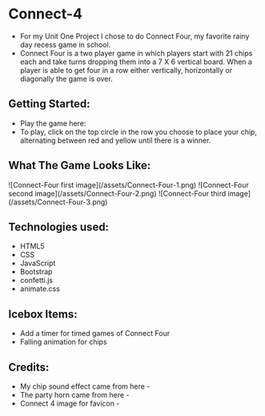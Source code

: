 <h1>Connect-4</h1>
<ul>
  <li>For my Unit One Project I chose to do Connect Four, my favorite rainy day recess game in school.</li> 
  <li>Connect Four is a two player game in which players start with  21 chips each and take turns dropping them into a 7 X 6 vertical board. When a player is able to get four in a row either vertically, horizontally or diagonally the game is over.</li>
</ul>

<h2>Getting Started:</h2>
<ul>
    <li>Play the game here: <clairecarden-connect-four.surge.sh></li>
    <li>To play, click on the top circle in the row you choose to place your chip, alternating between red and yellow until there is a winner.</li>
</ul>

<h2>What The Game Looks Like:</h2>
  ![Connect-Four first image](/assets/Connect-Four-1.png)
  ![Connect-Four second image](/assets/Connect-Four-2.png)
  ![Connect-Four third image](/assets/Connect-Four-3.png)

<h2>Technologies used:</h2>
<ul> 
  <li>HTML5</li> 
  <li>CSS</li> 
  <li>JavaScript</li>
  <li>Bootstrap</li>
  <li>confetti.js</li>
  <li>animate.css</li>
</ul>

<h2>Icebox Items:</h2>
<ul>
  <li>Add a  timer for timed games of Connect Four</li>
  <li>Falling animation for chips</li>
</ul>

<h2>Credits:</h2>
<ul>
<li>My chip sound effect came from here - <https://freesound.org/people/discokingmusic/sounds/271387/></li> 
<li>The party horn came from here - <https://freesound.org/people/vewiu/sounds/379617/></li>
<li>Connect 4 image for favicon - <https://www.gamesofberkeley.com/connect-four-hasbro-hsba5640.html></li>
</ul>

  